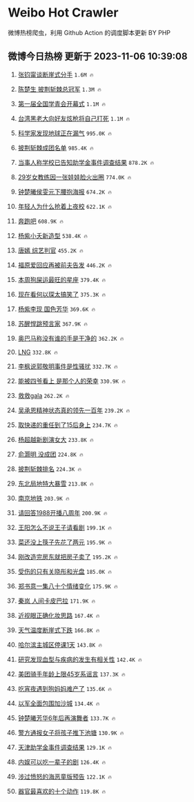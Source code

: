 # Weibo Hot Crawler 



微博热榜爬虫，利用 Github Action 的调度脚本更新 BY PHP 


## 微博今日热榜 更新于 2023-11-06 10:39:08 
1. [张钧甯谈断崖式分手](https://s.weibo.com/weibo?q=%23%E5%BC%A0%E9%92%A7%E7%94%AF%E8%B0%88%E6%96%AD%E5%B4%96%E5%BC%8F%E5%88%86%E6%89%8B%23&t=31&band_rank=1&Refer=top) `1.6M 🔥` 

1. [陈楚生 披荆斩棘总冠军](https://s.weibo.com/weibo?q=%E9%99%88%E6%A5%9A%E7%94%9F%20%E6%8A%AB%E8%8D%86%E6%96%A9%E6%A3%98%E6%80%BB%E5%86%A0%E5%86%9B&t=31&band_rank=2&Refer=top) `1.3M 🔥` 

1. [第一届全国学青会开幕式](https://s.weibo.com/weibo?q=%23%E7%AC%AC%E4%B8%80%E5%B1%8A%E5%85%A8%E5%9B%BD%E5%AD%A6%E9%9D%92%E4%BC%9A%E5%BC%80%E5%B9%95%E5%BC%8F%23&t=31&band_rank=3&Refer=top) `1.1M 🔥` 

1. [台湾黑老大向好友炫枪将自己打死](https://s.weibo.com/weibo?q=%23%E5%8F%B0%E6%B9%BE%E9%BB%91%E8%80%81%E5%A4%A7%E5%90%91%E5%A5%BD%E5%8F%8B%E7%82%AB%E6%9E%AA%E5%B0%86%E8%87%AA%E5%B7%B1%E6%89%93%E6%AD%BB%23&t=31&band_rank=4&Refer=top) `1.1M 🔥` 

1. [科学家发现地球正在漏气](https://s.weibo.com/weibo?q=%23%E7%A7%91%E5%AD%A6%E5%AE%B6%E5%8F%91%E7%8E%B0%E5%9C%B0%E7%90%83%E6%AD%A3%E5%9C%A8%E6%BC%8F%E6%B0%94%23&t=31&band_rank=5&Refer=top) `995.0K 🔥` 

1. [披荆斩棘成团名单](https://s.weibo.com/weibo?q=%E6%8A%AB%E8%8D%86%E6%96%A9%E6%A3%98%E6%88%90%E5%9B%A2%E5%90%8D%E5%8D%95&t=31&band_rank=6&Refer=top) `985.4K 🔥` 

1. [当事人称学校已告知助学金事件调查结果](https://s.weibo.com/weibo?q=%23%E5%BD%93%E4%BA%8B%E4%BA%BA%E7%A7%B0%E5%AD%A6%E6%A0%A1%E5%B7%B2%E5%91%8A%E7%9F%A5%E5%8A%A9%E5%AD%A6%E9%87%91%E4%BA%8B%E4%BB%B6%E8%B0%83%E6%9F%A5%E7%BB%93%E6%9E%9C%23&t=31&band_rank=7&Refer=top) `878.2K 🔥` 

1. [29岁女教练因一张娃娃脸火出圈](https://s.weibo.com/weibo?q=%2329%E5%B2%81%E5%A5%B3%E6%95%99%E7%BB%83%E5%9B%A0%E4%B8%80%E5%BC%A0%E5%A8%83%E5%A8%83%E8%84%B8%E7%81%AB%E5%87%BA%E5%9C%88%23&t=31&band_rank=8&Refer=top) `774.0K 🔥` 

1. [钟楚曦侯雯元下腰抱海报](https://s.weibo.com/weibo?q=%23%E9%92%9F%E6%A5%9A%E6%9B%A6%E4%BE%AF%E9%9B%AF%E5%85%83%E4%B8%8B%E8%85%B0%E6%8A%B1%E6%B5%B7%E6%8A%A5%23&t=31&band_rank=9&Refer=top) `674.2K 🔥` 

1. [年轻人为什么抢着上夜校](https://s.weibo.com/weibo?q=%23%E5%B9%B4%E8%BD%BB%E4%BA%BA%E4%B8%BA%E4%BB%80%E4%B9%88%E6%8A%A2%E7%9D%80%E4%B8%8A%E5%A4%9C%E6%A0%A1%23&t=31&band_rank=10&Refer=top) `622.1K 🔥` 

1. [奔跑吧](https://s.weibo.com/weibo?q=%E5%A5%94%E8%B7%91%E5%90%A7&t=31&band_rank=11&Refer=top) `608.9K 🔥` 

1. [杨紫小夭新造型](https://s.weibo.com/weibo?q=%23%E6%9D%A8%E7%B4%AB%E5%B0%8F%E5%A4%AD%E6%96%B0%E9%80%A0%E5%9E%8B%23&t=31&band_rank=12&Refer=top) `538.4K 🔥` 

1. [唐嫣 综艺判官](https://s.weibo.com/weibo?q=%E5%94%90%E5%AB%A3%20%E7%BB%BC%E8%89%BA%E5%88%A4%E5%AE%98&t=31&band_rank=13&Refer=top) `455.2K 🔥` 

1. [福原爱回应再被前夫告发](https://s.weibo.com/weibo?q=%23%E7%A6%8F%E5%8E%9F%E7%88%B1%E5%9B%9E%E5%BA%94%E5%86%8D%E8%A2%AB%E5%89%8D%E5%A4%AB%E5%91%8A%E5%8F%91%23&t=31&band_rank=14&Refer=top) `446.2K 🔥` 

1. [本周狗屎运最旺的星座](https://s.weibo.com/weibo?q=%E6%9C%AC%E5%91%A8%E7%8B%97%E5%B1%8E%E8%BF%90%E6%9C%80%E6%97%BA%E7%9A%84%E6%98%9F%E5%BA%A7&t=31&band_rank=15&Refer=top) `379.4K 🔥` 

1. [现在看何以琛太搞笑了](https://s.weibo.com/weibo?q=%E7%8E%B0%E5%9C%A8%E7%9C%8B%E4%BD%95%E4%BB%A5%E7%90%9B%E5%A4%AA%E6%90%9E%E7%AC%91%E4%BA%86&t=31&band_rank=16&Refer=top) `375.3K 🔥` 

1. [杨紫李现 国色芳华](https://s.weibo.com/weibo?q=%E6%9D%A8%E7%B4%AB%E6%9D%8E%E7%8E%B0%20%E5%9B%BD%E8%89%B2%E8%8A%B3%E5%8D%8E&t=31&band_rank=17&Refer=top) `369.6K 🔥` 

1. [苏醒悍跳预言家](https://s.weibo.com/weibo?q=%23%E8%8B%8F%E9%86%92%E6%82%8D%E8%B7%B3%E9%A2%84%E8%A8%80%E5%AE%B6%23&t=31&band_rank=18&Refer=top) `367.9K 🔥` 

1. [奥巴马称没有谁的手是干净的](https://s.weibo.com/weibo?q=%23%E5%A5%A5%E5%B7%B4%E9%A9%AC%E7%A7%B0%E6%B2%A1%E6%9C%89%E8%B0%81%E7%9A%84%E6%89%8B%E6%98%AF%E5%B9%B2%E5%87%80%E7%9A%84%23&t=31&band_rank=19&Refer=top) `362.2K 🔥` 

1. [LNG](https://s.weibo.com/weibo?q=LNG&t=31&band_rank=20&Refer=top) `332.8K 🔥` 

1. [李枫说郭敬明事件是性骚扰](https://s.weibo.com/weibo?q=%E6%9D%8E%E6%9E%AB%E8%AF%B4%E9%83%AD%E6%95%AC%E6%98%8E%E4%BA%8B%E4%BB%B6%E6%98%AF%E6%80%A7%E9%AA%9A%E6%89%B0&t=31&band_rank=21&Refer=top) `332.7K 🔥` 

1. [能被四爷看上 是那个人的荣幸](https://s.weibo.com/weibo?q=%E8%83%BD%E8%A2%AB%E5%9B%9B%E7%88%B7%E7%9C%8B%E4%B8%8A%20%E6%98%AF%E9%82%A3%E4%B8%AA%E4%BA%BA%E7%9A%84%E8%8D%A3%E5%B9%B8&t=31&band_rank=22&Refer=top) `330.9K 🔥` 

1. [救救gala](https://s.weibo.com/weibo?q=%E6%95%91%E6%95%91gala&t=31&band_rank=23&Refer=top) `262.2K 🔥` 

1. [吴承恩精神状态真的领先一百年](https://s.weibo.com/weibo?q=%E5%90%B4%E6%89%BF%E6%81%A9%E7%B2%BE%E7%A5%9E%E7%8A%B6%E6%80%81%E7%9C%9F%E7%9A%84%E9%A2%86%E5%85%88%E4%B8%80%E7%99%BE%E5%B9%B4&t=31&band_rank=24&Refer=top) `239.2K 🔥` 

1. [取快递的重任到了15后身上](https://s.weibo.com/weibo?q=%23%E5%8F%96%E5%BF%AB%E9%80%92%E7%9A%84%E9%87%8D%E4%BB%BB%E5%88%B0%E4%BA%8615%E5%90%8E%E8%BA%AB%E4%B8%8A%23&t=31&band_rank=25&Refer=top) `234.7K 🔥` 

1. [杨超越新剧演女大](https://s.weibo.com/weibo?q=%23%E6%9D%A8%E8%B6%85%E8%B6%8A%E6%96%B0%E5%89%A7%E6%BC%94%E5%A5%B3%E5%A4%A7%23&t=31&band_rank=26&Refer=top) `233.8K 🔥` 

1. [俞灏明 没成团](https://s.weibo.com/weibo?q=%E4%BF%9E%E7%81%8F%E6%98%8E%20%E6%B2%A1%E6%88%90%E5%9B%A2&t=31&band_rank=27&Refer=top) `224.8K 🔥` 

1. [披荆斩棘排名](https://s.weibo.com/weibo?q=%E6%8A%AB%E8%8D%86%E6%96%A9%E6%A3%98%E6%8E%92%E5%90%8D&t=31&band_rank=28&Refer=top) `224.3K 🔥` 

1. [东北局地特大暴雪](https://s.weibo.com/weibo?q=%23%E4%B8%9C%E5%8C%97%E5%B1%80%E5%9C%B0%E7%89%B9%E5%A4%A7%E6%9A%B4%E9%9B%AA%23&t=31&band_rank=29&Refer=top) `213.8K 🔥` 

1. [南京地铁](https://s.weibo.com/weibo?q=%E5%8D%97%E4%BA%AC%E5%9C%B0%E9%93%81&t=31&band_rank=30&Refer=top) `203.9K 🔥` 

1. [请回答1988开播八周年](https://s.weibo.com/weibo?q=%23%E8%AF%B7%E5%9B%9E%E7%AD%941988%E5%BC%80%E6%92%AD%E5%85%AB%E5%91%A8%E5%B9%B4%23&t=31&band_rank=31&Refer=top) `200.9K 🔥` 

1. [王阳怎么不说王子请看剧](https://s.weibo.com/weibo?q=%23%E7%8E%8B%E9%98%B3%E6%80%8E%E4%B9%88%E4%B8%8D%E8%AF%B4%E7%8E%8B%E5%AD%90%E8%AF%B7%E7%9C%8B%E5%89%A7%23&t=31&band_rank=32&Refer=top) `199.1K 🔥` 

1. [菜还没上筷子先花了两元](https://s.weibo.com/weibo?q=%23%E8%8F%9C%E8%BF%98%E6%B2%A1%E4%B8%8A%E7%AD%B7%E5%AD%90%E5%85%88%E8%8A%B1%E4%BA%86%E4%B8%A4%E5%85%83%23&t=31&band_rank=33&Refer=top) `195.9K 🔥` 

1. [刚改造完房东就把房子卖了](https://s.weibo.com/weibo?q=%E5%88%9A%E6%94%B9%E9%80%A0%E5%AE%8C%E6%88%BF%E4%B8%9C%E5%B0%B1%E6%8A%8A%E6%88%BF%E5%AD%90%E5%8D%96%E4%BA%86&t=31&band_rank=34&Refer=top) `195.2K 🔥` 

1. [受伤的只有关晓彤和光盘](https://s.weibo.com/weibo?q=%23%E5%8F%97%E4%BC%A4%E7%9A%84%E5%8F%AA%E6%9C%89%E5%85%B3%E6%99%93%E5%BD%A4%E5%92%8C%E5%85%89%E7%9B%98%23&t=31&band_rank=35&Refer=top) `185.0K 🔥` 

1. [郑书意一集八十个情绪变化](https://s.weibo.com/weibo?q=%23%E9%83%91%E4%B9%A6%E6%84%8F%E4%B8%80%E9%9B%86%E5%85%AB%E5%8D%81%E4%B8%AA%E6%83%85%E7%BB%AA%E5%8F%98%E5%8C%96%23&t=31&band_rank=36&Refer=top) `175.9K 🔥` 

1. [秦岚 人间卡皮巴拉](https://s.weibo.com/weibo?q=%E7%A7%A6%E5%B2%9A%20%E4%BA%BA%E9%97%B4%E5%8D%A1%E7%9A%AE%E5%B7%B4%E6%8B%89&t=31&band_rank=37&Refer=top) `171.9K 🔥` 

1. [近视眼正确化妆思路](https://s.weibo.com/weibo?q=%E8%BF%91%E8%A7%86%E7%9C%BC%E6%AD%A3%E7%A1%AE%E5%8C%96%E5%A6%86%E6%80%9D%E8%B7%AF&t=31&band_rank=38&Refer=top) `167.4K 🔥` 

1. [天气温度断崖式下跌](https://s.weibo.com/weibo?q=%23%E5%A4%A9%E6%B0%94%E6%B8%A9%E5%BA%A6%E6%96%AD%E5%B4%96%E5%BC%8F%E4%B8%8B%E8%B7%8C%23&t=31&band_rank=39&Refer=top) `166.8K 🔥` 

1. [哈尔滨主城区停课1天](https://s.weibo.com/weibo?q=%23%E5%93%88%E5%B0%94%E6%BB%A8%E4%B8%BB%E5%9F%8E%E5%8C%BA%E5%81%9C%E8%AF%BE1%E5%A4%A9%23&t=31&band_rank=40&Refer=top) `143.8K 🔥` 

1. [研究发现血型与疾病的发生有相关性](https://s.weibo.com/weibo?q=%23%E7%A0%94%E7%A9%B6%E5%8F%91%E7%8E%B0%E8%A1%80%E5%9E%8B%E4%B8%8E%E7%96%BE%E7%97%85%E7%9A%84%E5%8F%91%E7%94%9F%E6%9C%89%E7%9B%B8%E5%85%B3%E6%80%A7%23&t=31&band_rank=41&Refer=top) `142.4K 🔥` 

1. [美团骑手年龄上限45岁系谣言](https://s.weibo.com/weibo?q=%23%E7%BE%8E%E5%9B%A2%E9%AA%91%E6%89%8B%E5%B9%B4%E9%BE%84%E4%B8%8A%E9%99%9045%E5%B2%81%E7%B3%BB%E8%B0%A3%E8%A8%80%23&t=31&band_rank=42&Refer=top) `137.3K 🔥` 

1. [吃宵夜遇到狗妈妈难产了](https://s.weibo.com/weibo?q=%E5%90%83%E5%AE%B5%E5%A4%9C%E9%81%87%E5%88%B0%E7%8B%97%E5%A6%88%E5%A6%88%E9%9A%BE%E4%BA%A7%E4%BA%86&t=31&band_rank=43&Refer=top) `135.6K 🔥` 

1. [以军全面包围加沙城](https://s.weibo.com/weibo?q=%23%E4%BB%A5%E5%86%9B%E5%85%A8%E9%9D%A2%E5%8C%85%E5%9B%B4%E5%8A%A0%E6%B2%99%E5%9F%8E%23&t=31&band_rank=44&Refer=top) `134.4K 🔥` 

1. [钟楚曦芳华6年后再演舞者](https://s.weibo.com/weibo?q=%23%E9%92%9F%E6%A5%9A%E6%9B%A6%E8%8A%B3%E5%8D%8E6%E5%B9%B4%E5%90%8E%E5%86%8D%E6%BC%94%E8%88%9E%E8%80%85%23&t=31&band_rank=45&Refer=top) `133.7K 🔥` 

1. [警方通报女子将孩子推下池塘](https://s.weibo.com/weibo?q=%23%E8%AD%A6%E6%96%B9%E9%80%9A%E6%8A%A5%E5%A5%B3%E5%AD%90%E5%B0%86%E5%AD%A9%E5%AD%90%E6%8E%A8%E4%B8%8B%E6%B1%A0%E5%A1%98%23&t=31&band_rank=46&Refer=top) `130.9K 🔥` 

1. [天津助学金事件调查结果](https://s.weibo.com/weibo?q=%23%E5%A4%A9%E6%B4%A5%E5%8A%A9%E5%AD%A6%E9%87%91%E4%BA%8B%E4%BB%B6%E8%B0%83%E6%9F%A5%E7%BB%93%E6%9E%9C%23&t=31&band_rank=47&Refer=top) `129.1K 🔥` 

1. [内娱可以吃一辈子的剧](https://s.weibo.com/weibo?q=%E5%86%85%E5%A8%B1%E5%8F%AF%E4%BB%A5%E5%90%83%E4%B8%80%E8%BE%88%E5%AD%90%E7%9A%84%E5%89%A7&t=31&band_rank=48&Refer=top) `126.4K 🔥` 

1. [涉过愤怒的海恶童版预告](https://s.weibo.com/weibo?q=%23%E6%B6%89%E8%BF%87%E6%84%A4%E6%80%92%E7%9A%84%E6%B5%B7%E6%81%B6%E7%AB%A5%E7%89%88%E9%A2%84%E5%91%8A%23&t=31&band_rank=49&Refer=top) `122.1K 🔥` 

1. [器官最喜欢的十个动作](https://s.weibo.com/weibo?q=%23%E5%99%A8%E5%AE%98%E6%9C%80%E5%96%9C%E6%AC%A2%E7%9A%84%E5%8D%81%E4%B8%AA%E5%8A%A8%E4%BD%9C%23&t=31&band_rank=50&Refer=top) `119.8K 🔥` 

